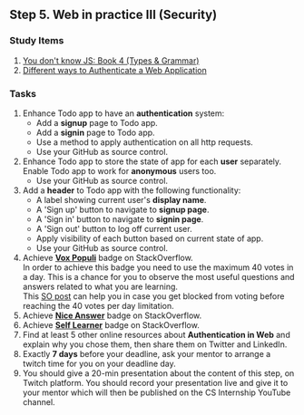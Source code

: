 ## Step 5. Web in practice III (Security)


### Study Items  <!-- omit in toc -->

1. [You don't know JS: Book 4 (Types & Grammar)](https://github.com/getify/You-Dont-Know-JS/blob/1st-ed/types%20&%20grammar/README.md#you-dont-know-js-types--grammar)
2. [Different ways to Authenticate a Web Application](https://medium.com/@vivekmadurai/different-ways-to-authenticate-a-web-application-e8f3875c254a)


### Tasks  <!-- omit in toc -->

1. Enhance Todo app to have an **authentication** system:
   - Add a **signup** page to Todo app.
   - Add a **signin** page to Todo app.
   - Use a method to apply authentication on all http requests.
   - Use your GitHub as source control.
2. Enhance Todo app to store the state of app for each **user** separately. Enable Todo app to work for **anonymous** users too.
   - Use your GitHub as source control.
3. Add a **header** to Todo app with the following functionality:
   - A label showing current user's **display name**.
   - A 'Sign up' button to navigate to **signup page**.
   - A 'Sign in' button to navigate to **signin page**.
   - A 'Sign out' button to log off current user.
   - Apply visibility of each button based on current state of app.
   - Use your GitHub as source control.
4. Achieve [**Vox Populi**](https://stackoverflow.com/help/badges/1108/vox-populi) badge on StackOverflow.  
    In order to achieve this badge you need to use  the maximum 40 votes in a day.
    This is a chance for you to observe the most useful questions and answers related to what you are learning.  
    This [SO post](https://meta.stackexchange.com/questions/5212/what-are-the-limits-on-how-i-can-cast-change-and-retract-votes#answer-5213) can help you in case you get blocked from voting before reaching the 40 votes per day limitation.
5. Achieve [**Nice Answer**](https://stackoverflow.com/help/badges/23/nice-answer) badge on StackOverflow.
6. Achieve [**Self Learner**](https://stackoverflow.com/help/badges/14/self-learner) badge on StackOverflow.
7. Find at least 5 other online resources about **Authentication in Web** and explain why you chose them, then share them on Twitter and LinkedIn.
8. Exactly **7 days** before your deadline, ask your mentor to arrange a twitch time for you on your deadline day. 
9. You should give a 20-min presentation about the content of this step, on Twitch platform. You should record your presentation live and give it to your mentor which will then be published on the CS Internship YouTube channel.
